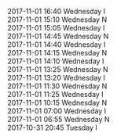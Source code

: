2017-11-01 16:40 Wednesday  I  
2017-11-01 15:10 Wednesday  N  
2017-11-01 15:05 Wednesday  I  
2017-11-01 14:45 Wednesday  N  
2017-11-01 14:40 Wednesday  I  
2017-11-01 14:15 Wednesday  N  
2017-11-01 14:10 Wednesday  I  
2017-11-01 13:25 Wednesday  N  
2017-11-01 13:20 Wednesday  I  
2017-11-01 11:30 Wednesday  N  
2017-11-01 11:25 Wednesday  I  
2017-11-01 10:15 Wednesday  N  
2017-11-01 07:00 Wednesday  I  
2017-11-01 06:55 Wednesday  N  
2017-10-31 20:45 Tuesday  I  
